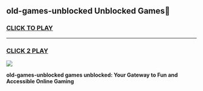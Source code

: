 
## old-games-unblocked Unblocked Games👋
<h3>
<a href="https://news.freeplayer.one?title=old-games-unblocked&ref=16F">CLICK TO PLAY</a></h3>
<hr>

<h3>
<a href="https://news.freeplayer.one?title=old-games-unblocked&ref=16F">CLICK 2 PLAY</a>
  
</h3>

<a href="https://news.freeplayer.one?title=old-games-unblocked&ref=16F/"><img src="https://clearcache.store/games.png"></a>


**old-games-unblocked games unblocked: Your Gateway to Fun and Accessible Online Gaming**
